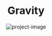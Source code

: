 <h1 id="title" align="center">Gravity</h1>
<p align="center"><img src="https://socialify.git.ci/TagCopperLight/Gravity/image?description=1&amp;font=Inter&amp;language=1&amp;name=1&amp;owner=1&amp;pattern=Solid&amp;theme=Dark" alt="project-image"></p>
